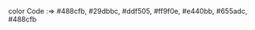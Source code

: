color Code :=>
        #488cfb,
        #29dbbc,
        #ddf505,
        #ff9f0e,
        #e440bb,
        #655adc,
        #488cfb